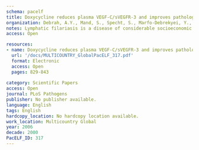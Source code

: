 ```yaml
---
schema: pacelf
title: Doxycycline reduces plasma VEGF-C/sVEGFR-3 and improves pathology in lymphatic filariasis
organization: Debrah, A.Y., Mand, S., Specht, S., Marfo-Debrekyei, Y., Batsa, L., Pfarr, K., Larbi, J., Lawson, B., Taylor, M., Adjei, O., Hoerauf, A.
notes: Lymphatic filariasis is a disease of considerable socioeconomic burden in the tropics. Presently used antifilarial drugs are able to strongly reduce transmission and will thus ultimately lower the burden of morbidity associated with the infection, however, a chemotherapeutic principle that directly induces a halt or improvement in the progression of the morbidity in already infected individuals would constitute a major lead. In search of such a more-effective drug to complement the existing ones, in an area endemic for bancroftian filariasis in Ghana, 33 microfilaremic and 18 lymphedema patients took part in a double-blind, placebo-controlled trial of a 6-wk regimen of 200 mg/day doxycycline. Four months after doxycycline treatment, all patients received 150-200 lg/kg ivermectin and 400 mg albendazole. Patients were monitored for Wolbachia and microfilaria loads, antigenemia, filarial dance sign (FDS), dilation of supratesticular lymphatic vessels, and plasma levels of lymphangiogenic factors (vascular endothelial growth factor-C  VEGF-C  and soluble vascular endothelial growth factor receptor-3  (s)VEGFR-3 ). Lymphedema patients were additionally monitored for stage (grade) of lymphedema and the circumferences of affected legs. Wolbachia load, microfilaremia, antigenemia, and frequency of FDS were significantly reduced in microfilaremic patients up to 24 mo in the doxycycline group compared to the placebo group. The mean dilation of supratesticular lymphatic vessels in doxycycline-treated patients was reduced significantly at 24 mo, whereas there was no improvement in the placebo group. Preceding clinical improvement, at 12 mo, the mean plasma levels of VEGF-C and sVEGFR-3 decreased significantly in the doxycycline-treated patients to a level close to that of endemic normal values, whereas there was no significant reduction in the placebo patients. The extent of disease in lymphedema patients significantly improved following doxycycline, with the mean stage of lymphedema in the doxycycline-treated patients being significantly lower compared to placebo patients 12 mo after treatment. The reduction in the stages manifested as better skin texture, a reduction of deep folds, and fewer deep skin folds. In conclusion, a 6-wk regimen of antifilarial treatment with doxycycline against W. bancrofti showed a strong macrofilaricidal activity and reduction in plasma levels of VEGF-C/sVEGFR-3, the latter being associated with amelioration of supratesticular dilated lymphatic vessels and with an improvement of pathology in lymphatic filariasis patients.
access: Open

resources:
- name: Doxycycline reduces plasma VEGF-C/sVEGFR-3 and improves pathology in lymphatic filariasis
  url: '/docs/MULTICOUNTRY_GlobalPacELF_317.pdf'
  format: Electronic
  access: Open
  pages: 829-843
 
category: Scientific Papers
access: Open
journal: PLoS Pathogens
publisher: No publisher available. 
language: English 
tags: English 
hardcopy_location: No hardcopy location available.
work_location: Multicountry Global
year: 2006
decade: 2000
PacELF_ID: 317
---
```

